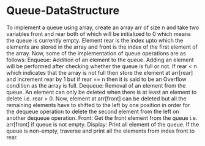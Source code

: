 # Queue-DataStructure
To implement a queue using array, create an array arr of size n and take two variables front and rear both of which will be initialized to 0 which means the queue is currently empty. Element rear is the index upto which the elements are stored in the array and front is the index of the first element of the array. Now, some of the implementation of queue operations are as follows:         Enqueue: Addition of an element to the queue. Adding an element will be performed after checking whether the queue is full or not. If rear &lt; n which indicates that the array is not full then store the element at arr[rear] and increment rear by 1 but if rear == n then it is said to be an Overflow condition as the array is full.     Dequeue: Removal of an element from the queue. An element can only be deleted when there is at least an element to delete i.e. rear > 0. Now, element at arr[front] can be deleted but all the remaining elements have to shifted to the left by one position in order for the dequeue operation to delete the second element from the left on another dequeue operation.     Front: Get the front element from the queue i.e. arr[front] if queue is not empty.     Display: Print all element of the queue. If the queue is non-empty, traverse and print all the elements from index front to rear.
